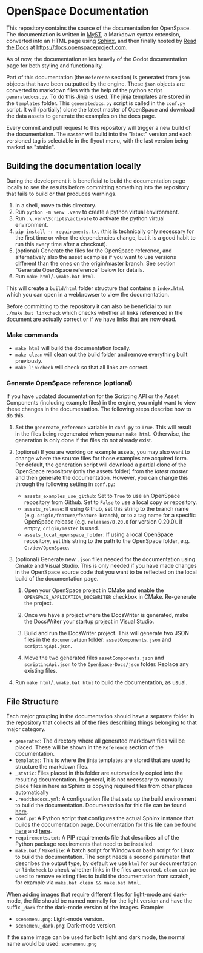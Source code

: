 # OpenSpace Documentation

This repository contains the source of the documentation for OpenSpace. The documentation is written in [MyST](https://myst-parser.readthedocs.io/en/latest/index.html), a Markdown syntax extension, converted into an HTML page using [Sphinx](https://www.sphinx-doc.org/en/master/), and then finally hosted by [Read the Docs](https://about.readthedocs.com/?ref=readthedocs.com) at https://docs.openspaceproject.com.

As of now, the documentation relies heavily of the Godot documentation page for both styling and functionality.

Part of this documentation (the `Reference` section) is generated from `json` objects that have been outputted by the engine. These `json` objects are converted to markdown files with the help of the python script `generatedocs.py`. To do this [Jinja](https://jinja.palletsprojects.com/en/3.1.x/) is used. The jinja templates are stored in the `templates` folder. This `generatedocs.py` script is called in the `conf.py` script. It will (partially) clone the latest master of OpenSpace and download the data assets to generate the examples on the docs page.

Every commit and pull request to this repository will trigger a new build of the documentation. The `master` will build into the "latest" version and each versioned tag is selectable in the flyout menu, with the last version being marked as "stable".

## Building the documentation locally

During the development it is beneficial to build the documentation page locally to see the results before committing something into the repository that fails to build or that produces warnings.

1. In a shell, move to this directory.
2. Run `python -m venv .venv` to create a python virtual environment.
3. Run `.\.venv\Scripts\activate` to activate the python virtual environment.
4. `pip install -r requirements.txt` (this is technically only necessary for the first time or when the dependencies change, but it is a good habit to run this every time after a checkout).
5. (optional) Generate the files for the OpenSpace reference, and alternatively also the asset examples if you want to use versions different than the ones on the origin/master branch. See section "Generate OpenSpace reference" below for details.
6. Run `make html`/`.\make.bat html`.

This will create a `build/html` folder structure that contains a `index.html` which you can open in a webbrowser to view the documentation.

Before committing to the repository it can also be beneficial to run `./make.bat linkcheck` which checks whether all links referenced in the document are actually correct or if we have links that are now dead.

### Make commands

- `make html` will build the documentation locally.
- `make clean` will clean out the build folder and remove everything built previously.
- `make linkcheck` will check so that all links are correct.

### Generate OpenSpace reference (optional)

If you have updated documentation for the Scripting API or the Asset Components (including example files) in the engine, you might want to view these changes in the documentation. The following steps describe how to do this.

1. Set the `genereate_reference` variable in `conf.py` to `True`. This will result in the files being regenerated when you run `make html`. Otherwise, the generation is only done if the files do not already exist.

2. (optional) If you are working on example assets, you may also want to change where the source files for those examples are acquired form. Per default, the generation script will download a partial clone of the OpenSpace repository (only the assets folder) from the _latest master_ and then generate the documentation. However, you can change this through the following setting in `conf.py`:

   - `assets_examples_use_github`: Set to `True` to use an OpenSpace repository from Github. Set to `False` to use a local copy or repository.
   - `assets_release`: If using Github, set this string to the branch name (e.g. `origin/feature/feature-branch`), or to a tag name for a specific OpenSpace release (e.g. `releases/0.20.0` for version 0.20.0). If empty, `origin/master` is used.
   - `assets_local_openspace_folder`: If using a local OpenSpace repository, set this string to the path to the OpenSpace folder, e.g. `C:/dev/OpenSpace`.

3. (optional) Generate new `.json` files needed for the documentation using Cmake and Visual Studio. This is only needed if you have made changes in the OpenSpace source code that you want to be reflected on the local build of the documentation page.

   1. Open your OpenSpace project in CMake and enable the `OPENSPACE_APPLICATION_DOCSWRITER` checkbox in CMake. Re-generate the project.

   2. Once we have a project where the DocsWriter is generated, make the DocsWriter your startup project in Visual Studio.

   3. Build and run the DocsWriter project. This will generate two JSON files in the `documentation` folder: `assetComponents.json` and `scriptingApi.json`.

   4. Move the two generated files `assetComponents.json` and `scriptingApi.json` to the `OpenSpace-Docs/json` folder. Replace any existing files.

4. Run `make html`/`.\make.bat html` to build the documentation, as usual.

## File Structure

Each major grouping in the documentation should have a separate folder in the repository that collects all of the files describing things belonging to that major category.

- `generated`: The directory where all generated markdown files will be placed. These will be shown in the `Reference` section of the documentation.
- `templates`: This is where the jinja templates are stored that are used to structure the markdown files.
- `_static`: Files placed in this folder are automatically copied into the resulting documentation. In general, it is not necessary to manually place files in here as Sphinx is copying required files from other places automatically
- `.readthedocs.yml`: A configuration file that sets up the build environment to build the documentation. Documentation for this file can be found [here](https://docs.readthedocs.io/en/stable/config-file/v2.html).
- `conf.py`: A Python script that configures the actual Sphinx instance that builds the documentation page. Documentation for this file can be found [here](https://www.sphinx-doc.org/en/master/usage/configuration.html) and [here](https://sphinx-rtd-theme.readthedocs.io/en/stable/configuring.html).
- `requirements.txt`: A PIP requirements file that describes all of the Python package requirements that need to be installed.
- `make.bat` / `Makefile`: A batch script for Windows or bash script for Linux to build the documentation. The script needs a second parameter that describes the output type, by default we use `html` for our documentation or `linkcheck` to check whether links in the files are correct. `clean` can be used to remove existing files to build the documentation from scratch, for example via `make.bat clean && make.bat html`.

When adding images that require different files for light-mode and dark-mode, the file should be named normally for the light version and have the suffix `_dark` for the dark-mode version of the images. Example:

- `scenemenu.png`: Light-mode version.
- `scenemenu_dark.png`: Dark-mode version.

If the same image can be used for both light and dark mode, the normal name would be used: `scenemenu.png`
